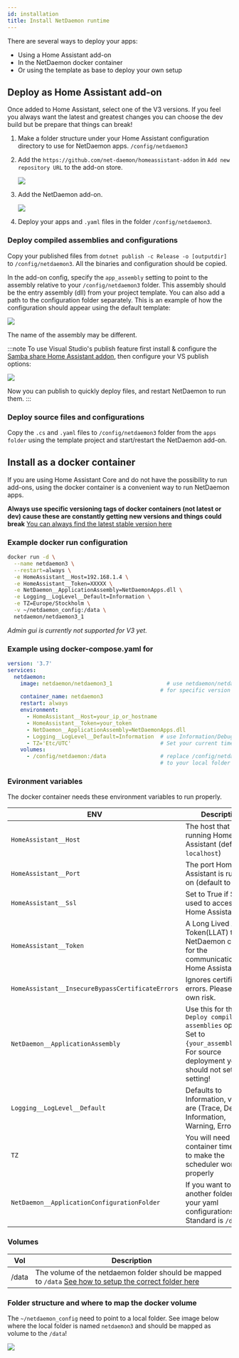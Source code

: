 ```yaml
---
id: installation
title: Install NetDaemon runtime
---
```


There are several ways to deploy your apps:

- Using a Home Assistant add-on
- In the NetDaemon docker container
- Or using the template as base to deploy your own setup

## Deploy as Home Assistant add-on

Once added to Home Assistant, select one of the V3 versions. If you feel you always want the latest and greatest changes you can choose the dev build but be prepare that things can break!

1. Make a folder structure under your Home Assistant configuration directory to use for NetDaemon apps. `/config/netdaemon3`  
2. Add the `https://github.com/net-daemon/homeassistant-addon` in `Add new repository URL` to the add-on store.

    ![](/img/docs/started/newrepo.png)

3. Add the NetDaemon add-on.

    ![](/img/docs/started/daemon3.png)

4. Deploy your apps and `.yaml` files in the folder `/config/netdaemon3`.

### Deploy compiled assemblies and configurations

Copy your published files from `dotnet publish -c Release -o [outputdir]` to `/config/netdaemon3`. All the binaries and configuration should be copied.

In the add-on config, specify the `app_assembly` setting to point to the assembly relative to your `/config/netdaemon3` folder. This assembly should be the entry assembly (dll) from your project template. You can also add a path to the configuration folder separately. This is an example of how the configuration should appear using the default template:

![](/img/docs/started/daemon_addon_config.png)

The name of the assembly may be different.

:::note
To use Visual Studio's publish feature first install & configure the [Samba share Home Assistant addon](https://github.com/home-assistant/addons/blob/52bafd68185080e9b1a1d6b6c501ab96705d73f9/samba/DOCS.md), then configure your VS publish options:

![](/img/docs/started/vs_publish_config.jpg)

Now you can publish to quickly deploy files, and restart NetDaemon to run them.
:::

### Deploy source files and configurations

Copy the `.cs` and `.yaml` files to `/config/netdaemon3` folder from the `apps folder` using the template project and start/restart the NetDaemon add-on.

## Install as a docker container

If you are using Home Assistant Core and do not have the possibility to run add-ons, using the docker container is a convenient way to run NetDaemon apps.

**Always use specific versioning tags of docker containers (not latest or dev) cause these are constantly getting new versions and things could break** [You can always find the latest stable version here](https://github.com/net-daemon/netdaemon/releases)

### Example docker run configuration

```bash
docker run -d \
  --name netdaemon3 \
  --restart=always \
  -e HomeAssistant__Host=192.168.1.4 \
  -e HomeAssistant__Token=XXXXX \
  -e NetDaemon__ApplicationAssembly=NetDaemonApps.dll \
  -e Logging__LogLevel__Default=Information \
  -e TZ=Europe/Stockholm \
  -v ~/netdaemon_config:/data \
  netdaemon/netdaemon3_1
```

_Admin gui is currently not supported for V3 yet._

### Example using docker-compose.yaml for

```yaml
version: '3.7'
services:
  netdaemon:
    image: netdaemon/netdaemon3_1                 # use netdaemon/netdaemon3_1:ver 
                                                # for specific version
    container_name: netdaemon3
    restart: always
    environment:
      - HomeAssistant__Host=your_ip_or_hostname
      - HomeAssistant__Token=your_token
      - NetDaemon__ApplicationAssembly=NetDaemonApps.dll
      - Logging__LogLevel__Default=Information  # use Information/Debug/Trace/Warning/Error
      - TZ='Etc/UTC'                            # Set your current timezone
    volumes:
      - /config/netdaemon:/data                 # replace /config/netdaemon 
                                                # to your local folder
```

### Evironment variables

The docker container needs these environment variables to run properly.

| ENV                                         | Description                                                                                                                                                             |
| ------------------------------------------- | ----------------------------------------------------------------------------------------------------------------------------------------------------------------------- |
| `HomeAssistant__Host`                       | The host that is running Home Assistant (defaults to `localhost`)                                                                                                       |
| `HomeAssistant__Port`                       | The port Home Assistant is running on (default to `8123`)                                                                                                               |
| `HomeAssistant__Ssl`                       | Set to True if SSL is used to access Home Assistant.                                                                                                               |
| `HomeAssistant__Token`                       | A Long Lived Access Token(LLAT) that NetDaemon can use for the communication with Home Assistant.                                                                        |
| `HomeAssistant__InsecureBypassCertificateErrors`                       | Ignores certificate errors. Please use at own risk.                                                                        |
| `NetDaemon__ApplicationAssembly`            | Use this for the `Deploy compiled assemblies` option. Set to `{your_assembly}.dll`. For source deployment you should not set this setting! |
| `Logging__LogLevel__Default`                | Defaults to Information, values are (Trace, Debug, Information, Warning, Error)                                                                                         |
| `TZ`                                        | You will need to set container time zone to make the scheduler work properly                                                                                            |
| `NetDaemon__ApplicationConfigurationFolder` | If you want to select another folder for your yaml configurations. Standard is `/data`                                                                                  |

### Volumes

| Vol   | Description                                                                                                                                                                    |
| ----- | ------------------------------------------------------------------------------------------------------------------------------------------------------------------------------ |
| /data | The volume of the netdaemon folder should be mapped to `/data` [See how to setup the correct folder here](installation.md#folder-structure-and-where-to-map-the-docker-volume) |

### Folder structure and where to map the docker volume

The `~/netdaemon_config` need to point to a local folder. See image below where the local folder is named `netdaemon3` and should be mapped as volume to the `/data`!

![](/img/docs/installation/folderstructure_v3.png)
